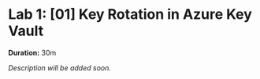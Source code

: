 # Lab 1: [01] Key Rotation in Azure Key Vault

**Duration:** 30m

_Description will be added soon._
